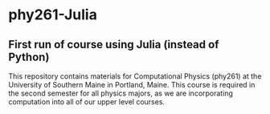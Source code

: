 # phy261-Julia
## First run of course using Julia (instead of Python)
This repository contains materials for Computational Physics (phy261)
at the University of Southern Maine in Portland, Maine. 
This course is required in the second semester for all physics majors,
as we are incorporating computation into all of our upper level courses. 
